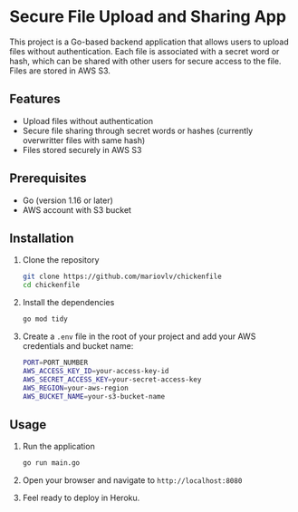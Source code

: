 # Secure File Upload and Sharing App

This project is a Go-based backend application that allows users to upload files without authentication. Each file is associated with a secret word or hash, which can be shared with other users for secure access to the file. Files are stored in AWS S3.

## Features

- Upload files without authentication
- Secure file sharing through secret words or hashes (currently overwritter files with same hash)
- Files stored securely in AWS S3

## Prerequisites

- Go (version 1.16 or later)
- AWS account with S3 bucket

## Installation

1. Clone the repository

   ```bash
   git clone https://github.com/mariovlv/chickenfile
   cd chickenfile
   ```

2. Install the dependencies

   ```bash
   go mod tidy
   ```

3. Create a `.env` file in the root of your project and add your AWS credentials and bucket name:

   ```bash
   PORT=PORT_NUMBER
   AWS_ACCESS_KEY_ID=your-access-key-id
   AWS_SECRET_ACCESS_KEY=your-secret-access-key
   AWS_REGION=your-aws-region
   AWS_BUCKET_NAME=your-s3-bucket-name
   ```

## Usage

1. Run the application

   ```bash
   go run main.go
   ```

2. Open your browser and navigate to `http://localhost:8080`

3. Feel ready to deploy in Heroku.
